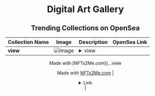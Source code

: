 <div align="center">

# Digital Art Gallery

## Trending Collections on OpenSea

| Collection Name                       | Image                                                                                     | Description                       | OpenSea Link                                                                                          |
|---------------------------------------|-------------------------------------------------------------------------------------------|-----------------------------------|--------------------------------------------------------------------------------------------------------|
| **view** | ![Image](https://i.seadn.io/s/raw/files/7364b355ed2f033e4b286205db0a63b8.jpg?w=500&auto=format?w=200&auto=format) | <details><summary>view

Made with [NFTs2Me.com](...</summary>view

Made with [NFTs2Me.com](https://nfts2me.com/)</details> | <details><summary>Link</summary>[view](https://opensea.io/collection/view-261)</details> |

</div>